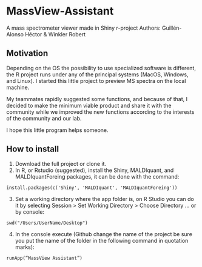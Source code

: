 # MassView-Assistant
A mass spectrometer viewer made in Shiny r-project
Authors: Guillén-Alonso Héctor & Winkler Robert


## Motivation
Depending on the OS the possibility to use specialized software is different, the R project runs under any of the principal systems (MacOS, Windows, and Linux). I started this little project to preview MS spectra on the local machine. 

My teammates rapidly suggested some functions, and because of that, I decided to make the minimum viable product and share it with the community while we improved the new functions according to the interests of the community and our lab. 

I hope this little program helps someone.

## How to install
1. Download the full project or clone it.
2. In R, or Rstudio (suggested), install the Shiny, MALDIquant, and MALDIquantForeing packages, it can be done with the command:
```
install.packages(c('Shiny', 'MALDIquant', 'MALDIquantForeing'))
```
3. Set a working directory where the app folder is, on R Studio you can do it by selecting Session > Set Working Directory > Choose Directory ... or by console:
```
swd("/Users/UserName/Desktop")
```
4. In the console execute (Github change the name of the project be sure you put the name of the folder in the following command in quotation marks):
```
runApp(“MassView Assistant”)
```
